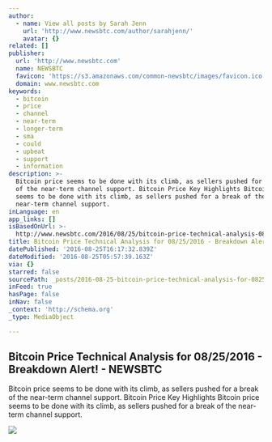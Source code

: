 ```yaml
---
author:
  - name: View all posts by Sarah Jenn
    url: 'http://www.newsbtc.com/author/sarahjenn/'
    avatar: {}
related: []
publisher:
  url: 'http://www.newsbtc.com'
  name: NEWSBTC
  favicon: 'https://s3.amazonaws.com/common-newsbtc/images/favicon.ico'
  domain: www.newsbtc.com
keywords:
  - bitcoin
  - price
  - channel
  - near-term
  - longer-term
  - sma
  - could
  - upbeat
  - support
  - information
description: >-
  Bitcoin price seems to be done with its climb, as sellers pushed for a break
  of the near-term channel support. Bitcoin Price Key Highlights Bitcoin price
  seems to be done with its climb, as sellers pushed for a break of the
  near-term channel support.
inLanguage: en
app_links: []
isBasedOnUrl: >-
  http://www.newsbtc.com/2016/08/25/bitcoin-price-technical-analysis-08252016-breakdown-alert/
title: Bitcoin Price Technical Analysis for 08/25/2016 - Breakdown Alert! - NEWSBTC
datePublished: '2016-08-25T16:17:32.839Z'
dateModified: '2016-08-25T05:57:39.163Z'
via: {}
starred: false
sourcePath: _posts/2016-08-25-bitcoin-price-technical-analysis-for-08252016-breakdown.md
inFeed: true
hasPage: false
inNav: false
_context: 'http://schema.org'
_type: MediaObject

---
```

<article style=""><h1>Bitcoin Price Technical Analysis for 08/25/2016 - Breakdown Alert! - NEWSBTC</h1><p>Bitcoin price seems to be done with its climb, as sellers pushed for a break of the near-term channel support. Bitcoin Price Key Highlights Bitcoin price seems to be done with its climb, as sellers pushed for a break of the near-term channel support.</p><img src="http://s3.amazonaws.com/main-newsbtc-images/2016/08/25062218/160825_bitcoin1.png" /></article>